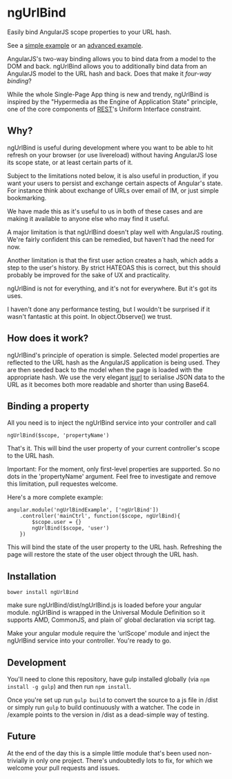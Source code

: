 # ngUrlBind

Easily bind AngularJS scope properties to your URL hash.

See a [simple example](http://resin-io.github.io/ngUrlBind/example1/) or an [advanced example](http://resin-io.github.io/ngUrlBind/example2/).

AngularJS's two-way binding allows you to bind data from a model to the DOM and back. ngUrlBind allows you to additionally bind data from an AngularJS model to the URL hash and back. Does that make it *four-way binding*?

While the whole Single-Page App thing is new and trendy, ngUrlBind is inspired by the "Hypermedia as the Engine of Application State" principle, one of the core components of [REST](http://en.wikipedia.org/wiki/Representational_state_transfer)'s Uniform Interface constraint.

## Why?

ngUrlBind is useful during development where you want to be able to hit refresh on your browser (or use livereload) without having AngularJS lose its scope state, or at least certain parts of it.

Subject to the limitations noted below, it is also useful in production, if you want your users to persist and exchange certain aspects of Angular's state. For instance think about exchange of URLs over email of IM, or just simple bookmarking.

We have made this as it's useful to us in both of these cases and are making it available to anyone else who may find it useful.

A major limitation is that ngUrlBind doesn't play well with AngularJS routing. We're fairly confident this can be remedied, but haven't had the need for now.

Another limitation is that the first user action creates a hash, which adds a step to the user's history. By strict HATEOAS this is correct, but this should probably be improved for the sake of UX and practicality.

ngUrlBind is not for everything, and it's not for everywhere. But it's got its uses.

I haven't done any performance testing, but I wouldn't be surprised if it wasn't fantastic at this point. In object.Observe() we trust.

## How does it work?

ngUrlBind's principle of operation is simple. Selected model properties are reflected to the URL hash as the AngularJS application is being used. They are then seeded back to the model when the page is loaded with the appropriate hash. We use the very elegant [jsurl](https://github.com/Sage/jsurl) to serialise JSON data to the URL as it becomes both more readable and shorter than using Base64.

## Binding a property

All you need is to inject the ngUrlBind service into your controller and call

`ngUrlBind($scope, 'propertyName')`

That's it. This will bind the user property of your current controller's scope to the URL hash.

Important: For the moment, only first-level properties are supported. So no dots in the 'propertyName' argument. Feel free to investigate and remove this limitation, pull requestes welcome.

Here's a more complete example:

```
angular.module('ngUrlBindExample', ['ngUrlBind'])
    .controller('mainCtrl', function($scope, ngUrlBind){
        $scope.user = {}
        ngUrlBind($scope, 'user')
    })
```

This will bind the state of the user property to the URL hash. Refreshing the page will restore the state of the user object through the URL hash.

## Installation

`bower install ngUrlBind`

make sure ngUrlBind/dist/ngUrlBind.js is loaded before your angular module. ngUrlBind is wrapped in the Universal Module Definition so it supports AMD, CommonJS, and plain ol' global declaration via script tag.

Make your angular module require the 'urlScope' module and inject the ngUrlBind service into your controller. You're ready to go.

## Development

You'll need to clone this repository, have gulp installed globally (via `npm install -g gulp`) and then run `npm install`.

Once you're set up run `gulp build` to convert the source to a js file in /dist or simply run `gulp` to build continuously with a watcher. The code in /example points to the version in /dist as a dead-simple way of testing.

## Future

At the end of the day this is a simple little module that's been used non-trivially in only one project. There's undoubtedly lots to fix, for which we welcome your pull requests and issues.